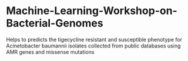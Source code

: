 # Machine-Learning-Workshop-on-Bacterial-Genomes
Helps to predicts the tigecycline resistant and susceptible phenotype for Acinetobacter baumannii isolates collected from public databases using AMR genes and missense mutations
